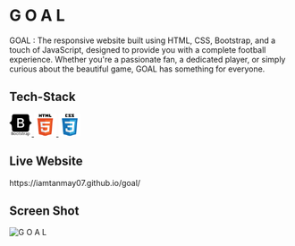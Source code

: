 # G O A L 
GOAL :  The responsive website built using HTML, CSS, Bootstrap, and a touch of JavaScript, designed to provide you with a complete football experience.
Whether you're a passionate fan, a dedicated player, or simply curious about the beautiful game, GOAL has something for everyone.
<h2> Tech-Stack </h2>
<a href="https://getbootstrap.com" target="_blank" rel="noreferrer"> <img src="https://raw.githubusercontent.com/devicons/devicon/master/icons/bootstrap/bootstrap-plain-wordmark.svg" alt="bootstrap" width="40" height="40"/> </a>
<a href="https://www.w3.org/html/" target="_blank" rel="noreferrer"> <img src="https://raw.githubusercontent.com/devicons/devicon/master/icons/html5/html5-original-wordmark.svg" alt="html5" width="40" height="40"/> </a>
<a href="https://www.w3schools.com/css/" target="_blank" rel="noreferrer"> <img src="https://raw.githubusercontent.com/devicons/devicon/master/icons/css3/css3-original-wordmark.svg" alt="css3" width="40" height="40"/> </a>
<h2> Live Website </h2>
https://iamtanmay07.github.io/goal/
<h2> Screen Shot </h2>
<img src="https://github.com/iamtanmay07/goal/assets/96469706/f276ff1b-4a75-44f1-b304-547caa7b9c3f" alt="G O A L" />

